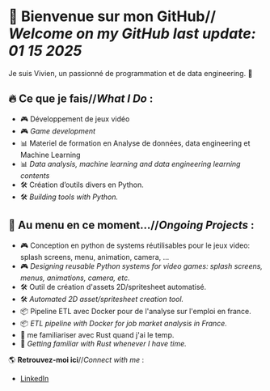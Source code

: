 # 👋 Bienvenue sur mon GitHub// *Welcome on my GitHub*   *last update:  01 15 2025*
Je suis Vivien, un passionné de programmation et de data engineering. 🚀

## 🔥 **Ce que je fais**//*What I Do* :

- 🎮 Développement de jeux vidéo
- 🎮 *Game development*
- 📊 Materiel de formation en Analyse de données, data engineering et Machine Learning
- 📊 *Data analysis, machine learning and data engineering learning contents*
- 🛠️ Création d’outils divers en Python.
- 🛠️ *Building tools with Python.*


## 📌 **Au menu en ce moment...**//*Ongoing Projects* :

- 🎮 Conception en python de systems réutilisables pour le jeux video: splash screens, menu, animation, camera, ...
- 🎮 *Designing reusable Python systems for video games: splash screens, menus, animations, camera, etc.*
- 🛠️ Outil de création d'assets 2D/spritesheet automatisé.
- 🛠️ *Automated 2D asset/spritesheet creation tool.* 
- 📦 Pipeline ETL avec Docker pour de l'analyse sur l'emploi en france.
- 📦 *ETL pipeline with Docker for job market analysis in France.*
- 📖 me familiariser avec Rust quand j'ai le temp.
- 📖 *Getting familiar with Rust whenever I have time.*


🌎 **Retrouvez-moi ici**//*Connect with me* :
- [LinkedIn](https://www.linkedin.com/in/vivien-schneider-007a7462/)
